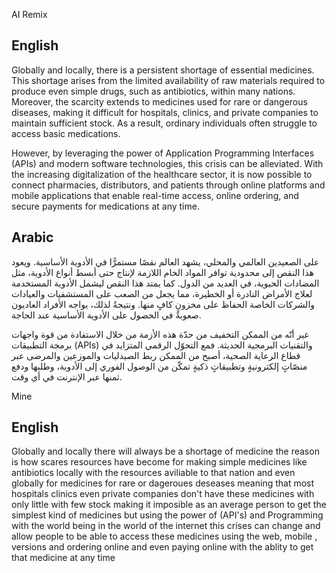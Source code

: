 AI Remix
## English
Globally and locally, there is a persistent shortage of essential medicines. This shortage arises from the limited availability of raw materials required to produce even simple drugs, such as antibiotics, within many nations. Moreover, the scarcity extends to medicines used for rare or dangerous diseases, making it difficult for hospitals, clinics, and private companies to maintain sufficient stock. As a result, ordinary individuals often struggle to access basic medications.

However, by leveraging the power of Application Programming Interfaces (APIs) and modern software technologies, this crisis can be alleviated. With the increasing digitalization of the healthcare sector, it is now possible to connect pharmacies, distributors, and patients through online platforms and mobile applications that enable real-time access, online ordering, and secure payments for medications at any time.

## Arabic
على الصعيدين العالمي والمحلي، يشهد العالم نقصًا مستمرًّا في الأدوية الأساسية. ويعود هذا النقص إلى محدودية توافر المواد الخام اللازمة لإنتاج حتى أبسط أنواع الأدوية، مثل المضادات الحيوية، في العديد من الدول. كما يمتد هذا النقص ليشمل الأدوية المستخدمة لعلاج الأمراض النادرة أو الخطيرة، مما يجعل من الصعب على المستشفيات والعيادات والشركات الخاصة الحفاظ على مخزونٍ كافٍ منها. ونتيجةً لذلك، يواجه الأفراد العاديون صعوبةً في الحصول على الأدوية الأساسية عند الحاجة.

غير أنّه من الممكن التخفيف من حدّة هذه الأزمة من خلال الاستفادة من قوة واجهات برمجة التطبيقات (APIs) والتقنيات البرمجية الحديثة. فمع التحوّل الرقمي المتزايد في قطاع الرعاية الصحية، أصبح من الممكن ربط الصيدليات والموزعين والمرضى عبر منصّاتٍ إلكترونيةٍ وتطبيقاتٍ ذكيةٍ تمكّن من الوصول الفوري إلى الأدوية، وطلبها ودفع ثمنها عبر الإنترنت في أي وقت.


Mine
## English
Globally and locally there will always be a shortage of medicine the reason is how scares resources have become for making simple medicines like antibiotics locally with the resources aviliable to that nation and even globally for medicines for rare or dageroues deseases meaning that most  hospitals clinics even private companies don't have these medicines with only little with few stock making it imposible as an average person to get the simplest kind of medicines but using the power of (API's) and Programming with the world being in the world of the internet this crises can change and allow 
people to be able to access these medicines using the web, mobile , versions and ordering online and even paying online with the ablity to get that medicine at any time 
